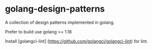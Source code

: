 golang-design-patterns
===============

A collection of design patterns implemented in golang.

Prefer to build use golang >= 1.18

Install [golangci-lint] (https://github.com/golangci/golangci-lint) for lint.
